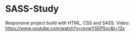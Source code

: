 # SASS-Study
Responsive project build with HTML, CSS and SASS.
Video: https://www.youtube.com/watch?v=roywYSEPSvc&t=12s
